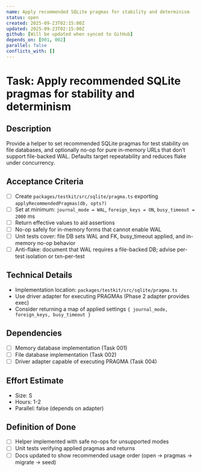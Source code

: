 ```yaml
---
name: Apply recommended SQLite pragmas for stability and determinism
status: open
created: 2025-09-23T02:15:00Z
updated: 2025-09-23T02:15:00Z
github: [Will be updated when synced to GitHub]
depends_on: [001, 002]
parallel: false
conflicts_with: []
---
```


# Task: Apply recommended SQLite pragmas for stability and determinism

## Description

Provide a helper to set recommended SQLite pragmas for test stability on file
databases, and optionally no-op for pure in-memory URLs that don’t support
file-backed WAL. Defaults target repeatability and reduces flake under
concurrency.

## Acceptance Criteria

- [ ] Create `packages/testkit/src/sqlite/pragma.ts` exporting
      `applyRecommendedPragmas(db, opts?)`
- [ ] Set at minimum: `journal_mode = WAL`, `foreign_keys = ON`,
      `busy_timeout = 2000` ms
- [ ] Return effective values to aid assertions
- [ ] No-op safely for in-memory forms that cannot enable WAL
- [ ] Unit tests cover: file DB sets WAL and FK, busy_timeout applied, and
      in-memory no-op behavior
- [ ] Anti-flake: document that WAL requires a file-backed DB; advise per-test
      isolation or txn-per-test

## Technical Details

- Implementation location: `packages/testkit/src/sqlite/pragma.ts`
- Use driver adapter for executing PRAGMAs (Phase 2 adapter provides exec)
- Consider returning a map of applied settings
  `{ journal_mode, foreign_keys, busy_timeout }`

## Dependencies

- [ ] Memory database implementation (Task 001)
- [ ] File database implementation (Task 002)
- [ ] Driver adapter capable of executing PRAGMA (Task 004)

## Effort Estimate

- Size: S
- Hours: 1-2
- Parallel: false (depends on adapter)

## Definition of Done

- [ ] Helper implemented with safe no-ops for unsupported modes
- [ ] Unit tests verifying applied pragmas and returns
- [ ] Docs updated to show recommended usage order (open → pragmas → migrate →
      seed)
